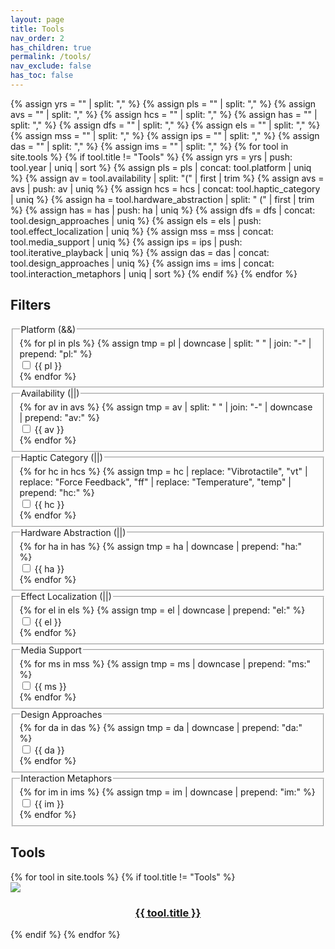 ```yaml
---
layout: page
title: Tools
nav_order: 2
has_children: true
permalink: /tools/
nav_exclude: false
has_toc: false
---
```

<link rel="stylesheet" href="{{ site.baseurl }}/assets/css/tools-menu.css">

{% assign yrs = "" | split: "," %}
{% assign pls = "" | split: "," %}
{% assign avs = "" | split: "," %}
{% assign hcs = "" | split: "," %}
{% assign has = "" | split: "," %}
{% assign dfs = "" | split: "," %}
{% assign els = "" | split: "," %}
{% assign mss = "" | split: "," %}
{% assign ips = "" | split: "," %}
{% assign das = "" | split: "," %}
{% assign ims = "" | split: "," %}
{% for tool in site.tools %}
    {% if tool.title != "Tools" %}
        {% assign yrs = yrs | push: tool.year | uniq | sort %}
        {% assign pls = pls | concat: tool.platform | uniq %}
        {% assign av = tool.availability | split: "(" | first | trim %}
        {% assign avs = avs | push: av | uniq %}
        {% assign hcs = hcs | concat: tool.haptic_category | uniq %}
        {% assign ha = tool.hardware_abstraction | split: " (" | first | trim %}
        {% assign has = has | push: ha | uniq %}
        {% assign dfs = dfs | concat: tool.design_approaches | uniq %}
        {% assign els = els | push: tool.effect_localization | uniq %}
        {% assign mss = mss | concat: tool.media_support | uniq %}
        {% assign ips = ips | push: tool.iterative_playback | uniq %}
        {% assign das = das | concat: tool.design_approaches | uniq %}
        {% assign ims = ims | concat: tool.interaction_metaphors | uniq | sort %}
    {% endif %}
{% endfor %}

<section class="filter-section">
    <h2>Filters</h2>
    <fieldset>
        <legend>Platform (&&)</legend>
        {% for pl in pls %}
            {% assign tmp = pl | downcase | split: " " | join: "-" | prepend: "pl:" %}
            <div>
                <input class="filter-input filter-input-pl" type="checkbox" id="{{ tmp }}" name="{{ tmp }}" value="{{ tmp }}">
                <label for="{{ tmp }}">{{ pl }}</label>
            </div>
        {% endfor %}
    </fieldset>
    <fieldset>
        <legend>Availability (||)</legend>
        {% for av in avs %}
            {% assign tmp = av | split: " " | join: "-" | downcase  | prepend: "av:" %}
            <div>
                <input class="filter-input filter-input-av" type="checkbox" id="{{ tmp }}" name="{{ tmp }}" value="{{ tmp }}">
                <label for="{{ tmp }}">{{ av }}</label>
            </div>
        {% endfor %}
    </fieldset>
    <fieldset>
        <legend>Haptic Category (||)</legend>
        {% for hc in hcs %}
            {% assign tmp = hc | replace: "Vibrotactile", "vt" | replace: "Force Feedback", "ff" | replace: "Temperature", "temp" | prepend: "hc:" %}
            <div>
                <input class="filter-input filter-input-hc" type="checkbox" id="{{ tmp }}" name="{{ tmp }}" value="{{ tmp }}">
                <label for="{{ tmp }}">{{ hc }}</label>
            </div>
        {% endfor %}
    </fieldset>
    <fieldset>
        <legend>Hardware Abstraction (||)</legend>
        {% for ha in has %}
            {% assign tmp = ha | downcase | prepend: "ha:" %}
            <div>
                <input class="filter-input filter-input-ha" type="checkbox" id="{{ tmp }}" name="{{ tmp }}" value="{{ tmp }}">
                <label for="{{ tmp }}">{{ ha }}</label>
            </div>
        {% endfor %}
    </fieldset>
    <fieldset>
        <legend>Effect Localization (||)</legend>
        {% for el in els %}
            {% assign tmp = el | downcase | prepend: "el:" %}
            <div>
                <input class="filter-input filter-input-el" type="checkbox" id="{{ tmp }}" name="{{ tmp }}" value="{{ tmp }}">
                <label for="{{ tmp }}">{{ el }}</label>
            </div>
        {% endfor %}
    </fieldset>
    <fieldset>
        <legend>Media Support</legend>
        {% for ms in mss %}
            {% assign tmp = ms | downcase | prepend: "ms:" %}
            <div>
                <input class="filter-input filter-input-ms" type="checkbox" id="{{ tmp }}" name="{{ tmp }}" value="{{ tmp }}">
                <label for="{{ tmp }}">{{ ms }}</label>
            </div>
        {% endfor %}
    </fieldset>
    <fieldset>
        <legend>Design Approaches</legend>
        {% for da in das %}
            {% assign tmp = da | downcase | prepend: "da:" %}
            <div>
                <input class="filter-input filter-input-da" type="checkbox" id="{{ tmp }}" name="{{ tmp }}" value="{{ tmp }}">
                <label for="{{ tmp }}">{{ da }}</label>
            </div>
        {% endfor %}
    </fieldset>
    <fieldset>
        <legend>Interaction Metaphors</legend>
        {% for im in ims %}
            {% assign tmp = im | downcase | prepend: "im:" %}
            <div>
                <input class="filter-input filter-input-im" type="checkbox" id="{{ tmp }}" name="{{ tmp }}" value="{{ tmp }}">
                <label for="{{ tmp }}">{{ im }}</label>
            </div>
        {% endfor %}
    </fieldset>
    <script type="text/javascript" src="{{ site.baseurl }}/assets/js/filter.js"></script>
</section>

<section>
<h2>Tools</h2>
<div class="list-section">
{% for tool in site.tools %}
    {% if tool.title != "Tools" %}
    <div class="tools-top-div
            year:{{ tool.year }}
            {% for pl in tool.platform %}pl:{{ pl | downcase | split: " " | join: "-" }} {% endfor %}
            av:{{ tool.availability | split: "(" | first | trim | split: " " | join: "-" | downcase }}
            {% for hc in tool.haptic_category %}hc:{{ hc | replace: "Vibrotactile", "vt" | replace: "Force Feedback", "ff" | replace: "Temperature", "temp" }} {% endfor %}
            ha:{{ tool.hardware_abstraction | split: "(" | first | trim | downcase }}
            {% for df in tool.driving_feature %}df:{{ df | downcase }} {% endfor %}
            el:{{ tool.effect_localization | downcase }}
            {% for ms in tool.media_support %}ms:{{ ms | downcase }} {% endfor %}
            ip:{{ tool.iterative_playback | downcase }}
            {% for da in tool.design_approaches %}da:{{ da | downcase }} {% endfor %}
            {% for im in tool.interaction_metaphors %}im:{{ im | downcase }} {% endfor %}
        "><a href="{{ site.baseurl }}{{ tool.url }}">
        <div class="tools-img-div">
            <img src="{{ site.baseurl }}{% if tool.image %}{{ tool.image }}{% else %}/assets/tools/unknown.png{% endif %}">
        </div>
        <div class="tools-label-div">
            <h3 style="text-align: center;word-wrap: anywhere; white-space: normal;">{{ tool.title }}</h3>
        </div>
    </a></div>
    {% endif %}
{% endfor %}
</div>
</section>
